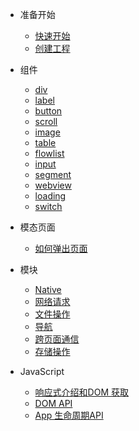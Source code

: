 - 准备开始

  - [快速开始](quickstart.md)
  - [创建工程](create-project.md)
  
- 组件

  - [div](div.md)
  - [label](label.md)
  - [button](button.md)
  - [scroll](scroll.md)
  - [image](image.md)
  - [table](table.md)
  - [flowlist](flowlist.md)
  - [input](input.md)
  - [segment](segment.md)
  - [webview](webview.md)
  - [loading](loading.md)
  - [switch](switch.md)

- 模态页面
  - [如何弹出页面](modal.md) 

- 模块
  - [Native](jsapi.md)
  - [网络请求](http.md)
  - [文件操作](fs.md)
  - [导航](nav.md)
  - [跨页面通信](broadcast.md)
  - [存储操作](storage.md)
  

- JavaScript

  - [响应式介绍和DOM 获取](reactive.md)
  - [DOM API](dom.md)
  - [App 生命周期API](appevent.md)
 

